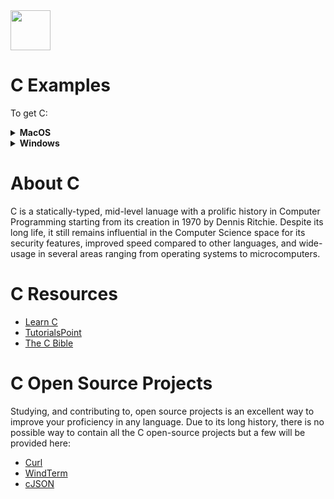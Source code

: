 <img src="https://raw.githubusercontent.com/rtoal/ple/master/docs/resources/c-logo-64.png" width="64" height="64">

# C Examples

To get C:
<details><summary><b>MacOS</b></summary>
  
Note: Mac automatically has Clang which can be used to compile C programs and files but for this I will show an example using gcc, or the gnu compiler collection: 
  
<br />In your terminal (Mac Terminal): <br />

  ```sh
    $ brew install gcc
  ```  
 </details>
<details><summary><b>Windows</b></summary>
  
<br />In your terminal (Command Prompt or Shell): <br />
  First, install MinGW for Windows and follow the setup procedure. <a href="https://www.scaler.com/topics/c/c-compiler-for-windows/">Look here for more info.</a>
  
</details>

# About C

C is a statically-typed, mid-level lanuage with a prolific history in Computer Programming starting from its creation in 1970 by Dennis Ritchie. Despite its long life, it still remains influential in the Computer Science space for its security features, improved speed compared to other languages, and wide-usage in several areas ranging from operating systems to microcomputers.

# C Resources

- [Learn C](https://www.learn-c.org/)
- [TutorialsPoint](https://www.tutorialspoint.com/cprogramming/index.htm)
- [The C Bible](https://ia801404.us.archive.org/2/items/cprogbooks/k%26r.pdf)

# C Open Source Projects

Studying, and contributing to, open source projects is an excellent way to improve your proficiency in any language. Due to its long history, there is no possible way to contain all the C open-source projects but a few will be provided here:
- [Curl](https://github.com/curl/curl)
- [WindTerm](https://github.com/kingToolbox/WindTerm)
- [cJSON](https://github.com/DaveGamble/cJSON)
